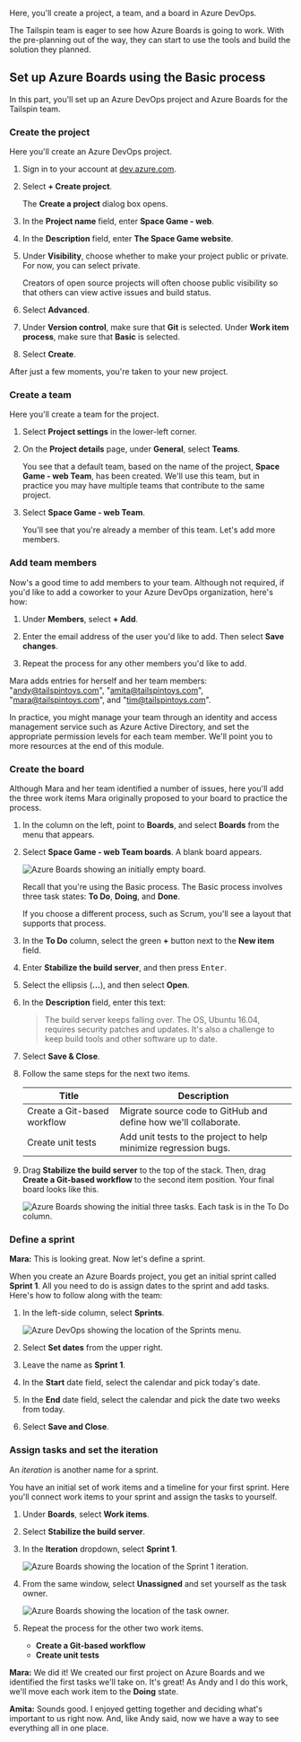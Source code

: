 Here, you'll create a project, a team, and a board in Azure DevOps.

The Tailspin team is eager to see how Azure Boards is going to work. With the pre-planning out of the way, they can start to use the tools and build the solution they planned.

## Set up Azure Boards using the Basic process

In this part, you'll set up an Azure DevOps project and Azure Boards for the Tailspin team.

### Create the project

Here you'll create an Azure DevOps project.

1. Sign in to your account at [dev.azure.com](https://dev.azure.com).

1. Select **+ Create project**.

    The **Create a project** dialog box opens.

1. In the **Project name** field, enter **Space Game - web**.

1. In the **Description** field, enter **The Space Game website**.

1. Under **Visibility**, choose whether to make your project public or private. For now, you can select private.

    Creators of open source projects will often choose public visibility so that others can view active issues and build status.

1. Select **Advanced**.

1. Under **Version control**, make sure that **Git** is selected. Under **Work item process**, make sure that **Basic** is selected.

1. Select **Create**.

After just a few moments, you're taken to your new project.

### Create a team

Here you'll create a team for the project.

1. Select **Project settings** in the lower-left corner.

1. On the **Project details** page, under **General**, select **Teams**.

    You see that a default team, based on the name of the project, **Space Game - web Team**, has been created. We'll use this team, but in practice you may have multiple teams that contribute to the same project.

1. Select **Space Game - web Team**.

    You'll see that you're already a member of this team. Let's add more members.

### Add team members

Now's a good time to add members to your team. Although not required, if you'd like to add a coworker to your Azure DevOps organization, here's how:

1. Under **Members**, select **+ Add**.

1. Enter the email address of the user you'd like to add. Then select **Save changes**.

1. Repeat the process for any other members you'd like to add.

Mara adds entries for herself and her team members: "andy@tailspintoys.com", "amita@tailspintoys.com", "mara@tailspintoys.com", and "tim@tailspintoys.com".

In practice, you might manage your team through an identity and access management service such as Azure Active Directory, and set the appropriate permission levels for each team member. We'll point you to more resources at the end of this module.

### Create the board

Although Mara and her team identified a number of issues, here you'll add the three work items Mara originally proposed to your board to practice the process.

1. In the column on the left, point to **Boards**, and select **Boards** from the menu that appears.

1. Select **Space Game - web Team boards**. A blank board appears.

    ![Azure Boards showing an initially empty board.](../media/3-blank-board.png)

    Recall that you're using the Basic process. The Basic process involves three task states: **To Do**, **Doing**, and **Done**.

    If you choose a different process, such as Scrum, you'll see a layout that supports that process.

1. In the **To Do** column, select the green **+** button next to the **New item** field.

1. Enter **Stabilize the build server**, and then press <kbd>Enter</kbd>.

1. Select the ellipsis (**...**), and then select **Open**.

1. In the **Description** field, enter this text:

    > The build server keeps falling over. The OS, Ubuntu 16.04, requires security patches and updates. It's also a challenge to keep build tools and other software up to date.

1. Select **Save & Close**.

1. Follow the same steps for the next two items.

    | Title                       | Description                                                      |
    |-----------------------------|------------------------------------------------------------------|
    | Create a Git-based workflow | Migrate source code to GitHub and define how we'll collaborate.  |
    | Create unit tests           | Add unit tests to the project to help minimize regression bugs.  |

1. Drag **Stabilize the build server** to the top of the stack. Then, drag **Create a Git-based workflow** to the second item position. Your final board looks like this.

    ![Azure Boards showing the initial three tasks. Each task is in the To Do column.](../../shared/media/build-initial-tasks.png)

### Define a sprint

**Mara:** This is looking great. Now let's define a sprint.

When you create an Azure Boards project, you get an initial sprint called **Sprint 1**. All you need to do is assign dates to the sprint and add tasks. Here's how to follow along with the team:

1. In the left-side column, select **Sprints**.

    ![Azure DevOps showing the location of the Sprints menu.](../media/4-boards-sprints-menu.png)

1. Select **Set dates** from the upper right.

1. Leave the name as **Sprint 1**.

1. In the **Start** date field, select the calendar and pick today's date.

1. In the **End** date field, select the calendar and pick the date two weeks from today.

1. Select **Save and Close**.

### Assign tasks and set the iteration

An _iteration_ is another name for a sprint.

You have an initial set of work items and a timeline for your first sprint. Here you'll connect work items to your sprint and assign the tasks to yourself.

1. Under **Boards**, select **Work items**.

1. Select **Stabilize the build server**.

1. In the **Iteration** dropdown, select **Sprint 1**.

    ![Azure Boards showing the location of the Sprint 1 iteration.](../media/3-assign-sprint.png)

1. From the same window, select **Unassigned** and set yourself as the task owner.

    ![Azure Boards showing the location of the task owner.](../media/3-assign-owner.png)

1. Repeat the process for the other two work items.

    * **Create a Git-based workflow**
    * **Create unit tests**

**Mara:** We did it! We created our first project on Azure Boards and we identified the first tasks we'll take on. It's great! As Andy and I do this work, we'll move each work item to the **Doing** state.

**Amita:** Sounds good. I enjoyed getting together and deciding what's important to us right now. And, like Andy said, now we have a way to see everything all in one place.
